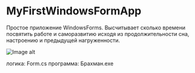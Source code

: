 # MyFirstWindowsFormApp
Простое приложение WindowsForms. Высчитывает сколько времени посвятить работе и саморазвитию исходя из продолжительности сна, настроению и предыдущей нагруженности.

![Image alt](https://github.com/yuryf1/MyFirstWindowsFormApp/raw/master/image.png)

логика: Form.cs
программа: Брахман.exe
